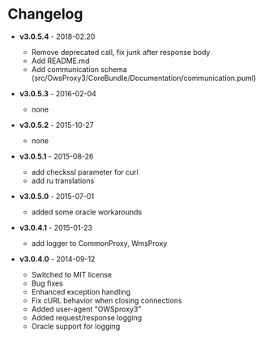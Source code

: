 # Changelog

* **v3.0.5.4** - 2018-02.20
    - Remove deprecated call, fix junk after response body
    - Add README.md
    - Add communication schema (src/OwsProxy3/CoreBundle/Documentation/communication.puml)

* **v3.0.5.3** - 2016-02-04
    - none

* **v3.0.5.2** - 2015-10-27
    - none

* **v3.0.5.1** - 2015-08-26
    -  add checkssl parameter for curl
    -  add ru translations

* **v3.0.5.0** - 2015-07-01
    -  added some oracle workarounds

* **v3.0.4.1** - 2015-01-23
    - add logger to CommonProxy, WmsProxy

* **v3.0.4.0** - 2014-09-12
    - Switched to MIT license
    - Bug fixes
    - Enhanced exception handling
    - Fix cURL behavior when closing connections
    - Added user-agent "OWSproxy3"
    - Added request/response logging
    - Oracle support for logging
